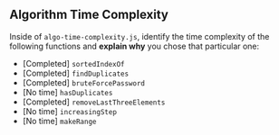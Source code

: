 ## Algorithm Time Complexity

Inside of `algo-time-complexity.js`, identify the time complexity of the following functions and __explain why__ you chose that particular one:

- [Completed] `sortedIndexOf`
- [Completed] `findDuplicates`
- [Completed] `bruteForcePassword`
- [No time] `hasDuplicates`
- [Completed] `removeLastThreeElements`
- [No time] `increasingStep`
- [No time] `makeRange`
